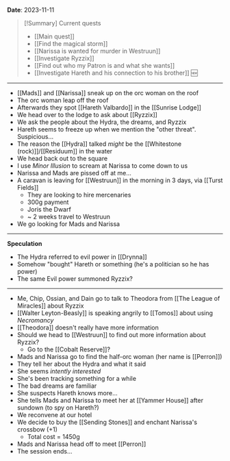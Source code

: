 **Date**: 2023-11-11

> [!Summary] Current quests
> - [[Main quest]]
> - [[Find the magical storm]]
> - [[Narissa is wanted for murder in Westruun]]
> - [[Investigate Ryzzix]]
> - [[Find out who my Patron is and what she wants]]
> - [[Investigate Hareth and his connection to his brother]] 🆕

---
- [[Mads]] and [[Narissa]] sneak up on the orc woman on the roof
- The orc woman leap off the roof
- Afterwards they spot [[Hareth Valbardo]] in the [[Sunrise Lodge]]
- We head over to the lodge to ask about [[Ryzzix]]
- We ask the people about the Hydra, the dreams, and Ryzzix
- Hareth seems to freeze up when we mention the "other threat". Suspicious...
- The reason the [[Hydra]] talked *might* be the [[Whitestone (rock)]]/[[Residuum]] in the water
- We head back out to the square
- I use *Minor Illusion* to scream at Narissa to come down to us
- Narissa and Mads are pissed off at me...
- A caravan is leaving for [[Westruun]] in the morning in 3 days, via [[Turst Fields]]
	- They are looking to hire mercenaries
	- 300g payment
	- Joris the Dwarf
	- ~ 2 weeks travel to Westruun
- We go looking for Mads and Narissa
---
**Speculation**
- The Hydra referred to evil power in [[Drynna]]
- Somehow "bought" Hareth or something (he's a politician so he has power)
- The same Evil power summoned Ryzzix?
---
- Me, Chip, Ossian, and Dain go to talk to Theodora from [[The League of Miracles]] about Ryzzix
- [[Walter Leyton-Beasly]] is speaking angrily to [[Tomos]] about using *Necromancy*
- [[Theodora]] doesn't really have more information
- Should we head to [[Westruun]] to find out more information about Ryzzix?
	- Go to the [[Cobalt Reserve]]?
- Mads and Narissa go to find the half-orc woman (her name is [[Perron]])
- They tell her about the Hydra and what it said
- She seems *intently interested*
- She's been tracking something for a while
- The bad dreams are familiar
- She suspects Hareth knows more...
- She tells Mads and Narissa to meet her at [[Yammer House]] after sundown (to spy on Hareth?)
- We reconvene at our hotel
- We decide to buy the [[Sending Stones]] and enchant Narissa's crossbow (+1)
	- Total cost = 1450g
- Mads and Narissa head off to meet [[Perron]]
- The session ends...